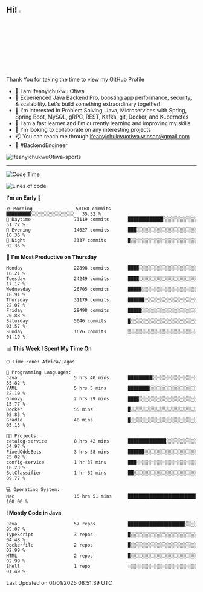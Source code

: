 <!-- BLOG-POST-LIST:START --><!-- BLOG-POST-LIST:END -->

## Hi! <img src="https://media.giphy.com/media/hvRJCLFzcasrR4ia7z/giphy.gif" width="4%"> 

Thank You for taking the time to view my GitHub Profile

- 👋 I am Ifeanyichukwu Otiwa
- 🚀 Experienced Java Backend Pro, boosting app performance, security, & scalability. Let's build something extraordinary together!
- 👀 I'm interested in Problem Solving, Java, Microservices with Spring, Spring Boot, MySQL, gRPC, REST, Kafka, git, Docker, and Kubernetes
- 🌱 I am a fast learner and I'm currently learning and improving my skills
- 💞️ I'm looking to collaborate on any interesting projects
- 📫 You can reach me through ifeanyichukwuotiwa.winson@gmail.com
- 🚀 #BackendEngineer

<p align="left" marginTop="10px"> <img src="https://komarev.com/ghpvc/?username=ifeanyichukwuOtiwa-sports&label=Profile%20views&color=0e75b6&style=for-the-badge" alt="ifeanyichukwuOtiwa-sports" /> </p>

***

<!--START_SECTION:waka-->
![Code Time](http://img.shields.io/badge/Code%20Time-3%2C267%20hrs%203%20mins-blue)

![Lines of code](https://img.shields.io/badge/From%20Hello%20World%20I%27ve%20Written-34.7%20million%20lines%20of%20code-blue)

**I'm an Early 🐤** 

```text
🌞 Morning                50168 commits       █████████░░░░░░░░░░░░░░░░   35.52 % 
🌆 Daytime                73119 commits       █████████████░░░░░░░░░░░░   51.77 % 
🌃 Evening                14627 commits       ███░░░░░░░░░░░░░░░░░░░░░░   10.36 % 
🌙 Night                  3337 commits        █░░░░░░░░░░░░░░░░░░░░░░░░   02.36 % 
```
📅 **I'm Most Productive on Thursday** 

```text
Monday                   22898 commits       ████░░░░░░░░░░░░░░░░░░░░░   16.21 % 
Tuesday                  24249 commits       ████░░░░░░░░░░░░░░░░░░░░░   17.17 % 
Wednesday                26705 commits       █████░░░░░░░░░░░░░░░░░░░░   18.91 % 
Thursday                 31179 commits       ██████░░░░░░░░░░░░░░░░░░░   22.07 % 
Friday                   29498 commits       █████░░░░░░░░░░░░░░░░░░░░   20.88 % 
Saturday                 5046 commits        █░░░░░░░░░░░░░░░░░░░░░░░░   03.57 % 
Sunday                   1676 commits        ░░░░░░░░░░░░░░░░░░░░░░░░░   01.19 % 
```


📊 **This Week I Spent My Time On** 

```text
🕑︎ Time Zone: Africa/Lagos

💬 Programming Languages: 
Java                     5 hrs 40 mins       █████████░░░░░░░░░░░░░░░░   35.82 % 
YAML                     5 hrs 5 mins        ████████░░░░░░░░░░░░░░░░░   32.10 % 
Groovy                   2 hrs 29 mins       ████░░░░░░░░░░░░░░░░░░░░░   15.77 % 
Docker                   55 mins             █░░░░░░░░░░░░░░░░░░░░░░░░   05.85 % 
Gradle                   48 mins             █░░░░░░░░░░░░░░░░░░░░░░░░   05.13 % 

🐱‍💻 Projects: 
catalog-service          8 hrs 42 mins       ██████████████░░░░░░░░░░░   54.97 % 
FixedOddsBets            3 hrs 58 mins       ██████░░░░░░░░░░░░░░░░░░░   25.02 % 
config-service           1 hr 37 mins        ███░░░░░░░░░░░░░░░░░░░░░░   10.23 % 
BetClassifier            1 hr 32 mins        ██░░░░░░░░░░░░░░░░░░░░░░░   09.77 % 

💻 Operating System: 
Mac                      15 hrs 51 mins      █████████████████████████   100.00 % 
```

**I Mostly Code in Java** 

```text
Java                     57 repos            █████████████████████░░░░   85.07 % 
TypeScript               3 repos             █░░░░░░░░░░░░░░░░░░░░░░░░   04.48 % 
Dockerfile               2 repos             █░░░░░░░░░░░░░░░░░░░░░░░░   02.99 % 
HTML                     2 repos             █░░░░░░░░░░░░░░░░░░░░░░░░   02.99 % 
Shell                    1 repo              ░░░░░░░░░░░░░░░░░░░░░░░░░   01.49 % 
```




 Last Updated on 01/01/2025 08:51:39 UTC
<!--END_SECTION:waka-->

<!--
<p align="center">
![trophy](https://github-profile-trophy.vercel.app/?username=ifeanyichukwuOtiwa-sports&theme=onedark) (https://github.com/ryo-ma/github-profile-trophy)
</p>
-->

<!---
ifeanyi-otiwa/ifeanyi-otiwa is a ✨ special ✨ repository because its `README.md` (this file) appears on your GitHub profile.
You can click the Preview link to take a look at your changes.
--->
